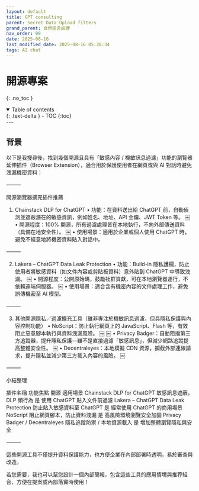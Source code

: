 ```yaml
---
layout: default
title: GPT consulting 
parent: Secret Data Upload filters 
grand_parent: 自然語言處理
nav_order: 99
date: 2025-08-16
last_modified_date: 2025-08-16 05:28:34
tags: AI chat
---
```



# 開源專案
{: .no_toc }

<details open markdown="block">
  <summary>
    Table of contents
  </summary>
  {: .text-delta }
- TOC
{:toc}
</details>
---

## 背景


以下是我搜尋後，找到幾個開源且具有「敏感內容 / 機敏訊息過濾」功能的瀏覽器延伸插件（Browser Extension），適合用於保護使用者在網頁或與 AI 對話時避免洩漏機密資料：

⸻

開源瀏覽器擴充插件推薦

1. Chainstack DLP for ChatGPT
	•	功能：在資料送出給 ChatGPT 前，自動偵測並遮蔽潛在的敏感資訊，例如姓名、地址、API 金鑰、JWT Token 等。 ￼
	•	開源程度：100% 開源，所有過濾處理皆在本地執行，不向外部傳送資料（具備在地安全性）。 ￼
	•	使用場景：適用於企業或個人使用 ChatGPT 時，避免不經意地將機密資料貼入對話中。

⸻

2. Lakera – ChatGPT Data Leak Protection
	•	功能：Build-in 隱私護欄，防止使用者將敏感資料（如文件內容或剪貼板資料）意外貼到 ChatGPT 中導致洩漏。 ￼
	•	開源程度：公開原始碼，鼓勵社群貢獻，可在本地瀏覽器運行，不依賴遠端伺服器。 ￼
	•	使用場景：適合含有機密內容的文件處理工作，避免誤傳機密至 AI 模型。

⸻

3. 其他開源隱私／過濾擴充工具（雖非專注於機敏訊息過濾，但具隱私保護與內容控制功能）
	•	NoScript：防止執行網頁上的 JavaScript、Flash 等，有效阻止惡意腳本執行與資料洩漏風險。 ￼ ￼
	•	Privacy Badger：自動阻擋第三方追蹤器，提升隱私保護—雖不是直接過濾「敏感訊息」，但減少網路追蹤提高整體安全性。 ￼
	•	Decentraleyes：本地模擬 CDN 資源，攔截外部連線請求，提升隱私並減少第三方載入內容的風險。 ￼

⸻

小結整理

插件名稱	功能焦點	開源	適用場景
Chainstack DLP for ChatGPT	敏感訊息遮蔽，DLP 類行為	是	使用 ChatGPT 貼入文件前過濾
Lakera – ChatGPT Data Leak Protection	防止貼入敏感資料至 ChatGPT	是	經常使用 ChatGPT 的商用場景
NoScript	阻止網頁腳本，防止資料洩漏	是	高風險環境瀏覽安全加固
Privacy Badger / Decentraleyes	隱私追蹤防禦 / 本地資源載入	是	增加整體瀏覽隱私與安全


⸻

這些開源工具不僅提升資料保護能力，也方便企業在內部部署時透明，易於審查與改造。

若您需要，我也可以幫您設計一個內部簡報，包含這些工具的應用情境與推荐組合，方便在提案或內部落實時使用！